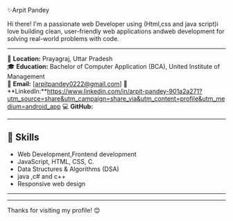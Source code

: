 
✨Arpit Pandey

Hi there! I'm a passionate web Developer using (Html,css and java script)i love building clean, user-friendly web applications andweb development for solving real-world problems with code.

---

📍 **Location:** Prayagraj, Uttar Pradesh  
🎓 **Education:** Bachelor of Computer Application (BCA), United Institute of Management  
📧 **Email:** [arpitpandey0222@gmail.com] 
🔗 **LinkedIn:**https://www.linkedin.com/in/arpit-pandey-901a2a271?utm_source=share&utm_campaign=share_via&utm_content=profile&utm_medium=android_app 
💻 **GitHub:**

---

## 💼 Skills

- Web Development,Frontend development
- JavaScript, HTML, CSS, C.
- Data Structures & Algorithms (DSA)
- java ,c# and c++
- Responsive web design 

---


---

Thanks for visiting my profile! 😊

